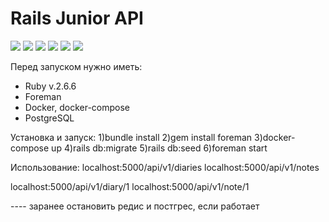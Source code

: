 # Rails Junior API
![](https://img.shields.io/badge/ruby-v.2.6.6-e00a2c)  ![](https://img.shields.io/badge/rails-v.6.1.3-c10015) ![](https://img.shields.io/badge/-sidekiq-v.6.0.2-a80042) ![](https://img.shields.io/badge/-docker-4c92ed) ![](https://img.shields.io/badge/-postgresql-3f6590) ![](https://img.shields.io/badge/-redis-cf272a)




Перед запуском нужно иметь:
 - Ruby v.2.6.6
 - Foreman
 - Docker, docker-compose 
 - PostgreSQL

Установка и запуск:
1)bundle install
2)gem install foreman
3)docker-compose up
4)rails db:migrate
5)rails db:seed
6)foreman start




Использование:
localhost:5000/api/v1/diaries
localhost:5000/api/v1/notes

localhost:5000/api/v1/diary/1
localhost:5000/api/v1/note/1




---- заранее остановить редис и постгрес, если работает

 
 
 

